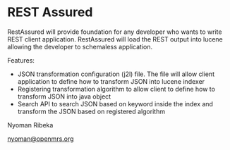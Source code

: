 REST Assured
==================

RestAssured will provide foundation for any developer who wants to write REST client application. RestAssured will load the REST output into lucene allowing the developer to schemaless application.

Features:
- JSON transformation configuration (j2l) file. The file will allow client application to define how to transform JSON into lucene indexer
- Registering transformation algorithm to allow client to define how to transform JSON into java object
- Search API to search JSON based on keyword inside the index and transform the JSON based on registered algorithm

Nyoman Ribeka

nyoman@openmrs.org
